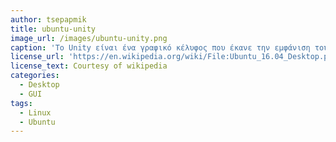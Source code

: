 ```yaml
---
author: tsepapmik
title: ubuntu-unity
image_url: /images/ubuntu-unity.png
caption: 'To Unity είναι ένα γραφικό κέλυφος που έκανε την εμφάνιση του για πρώτη φορά στην έκδοση του λειτουργικού Ubuntu 10.10. Σχεδιάστηκε ώστε να κάνει πιο αποτελεσματική χρήση του χώρου της οθόνης στις διάφορες συσκευές (laptops, netbooks) που χρησιμοποιούν το λειτουργικό σύστημα.'
license_url: 'https://en.wikipedia.org/wiki/File:Ubuntu_16.04_Desktop.png'
license_text: Courtesy of wikipedia
categories:
  - Desktop
  - GUI
tags:
  - Linux
  - Ubuntu
---
```

